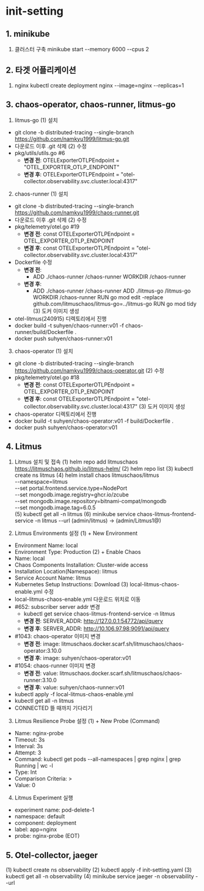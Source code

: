 # init-setting


## 1. minikube 
1. 클러스터 구축
minikube start --memory 6000 --cpus 2

## 2. 타겟 어플리케이션
1. nginx
kubectl create deployment nginx --image=nginx --replicas=1


## 3. chaos-operator, chaos-runner, litmus-go
1. litmus-go
(1) 설치
- git clone -b distributed-tracing --single-branch https://github.com/namkyu1999/litmus-go.git
- 다운로드 이후 .git 삭제
(2) 수정
- pkg/utils/utils.go #6
  - **변경 전**: OTELExporterOTLPEndpoint = "OTEL_EXPORTER_OTLP_ENDPOINT"
  - **변경 후**: OTELExporterOTLPEndpoint = "otel-collector.observability.svc.cluster.local:4317"

2. chaos-runner
(1) 설치
- git clone -b distributed-tracing --single-branch https://github.com/namkyu1999/chaos-runner.git
- 다운로드 이후 .git 삭제
(2) 수정
- pkg/telemetry/otel.go #19
  - **변경 전**: const OTELExporterOTLPEndpoint = OTEL_EXPORTER_OTLP_ENDPOINT
  - **변경 후**: const OTELExporterOTLPEndpoint = "otel-collector.observability.svc.cluster.local:4317"
- Dockerfile 수정
  - **변경 전**: 
    - ADD ./chaos-runner /chaos-runner
      WORKDIR /chaos-runner
  - **변경 후**: 
    - ADD ./chaos-runner /chaos-runner
      ADD ./litmus-go /litmus-go
      WORKDIR /chaos-runner
      RUN go mod edit -replace github.com/litmuschaos/litmus-go=../litmus-go
      RUN go mod tidy
      (3) 도커 이미지 생성
- otel-litmus(240915) 디렉토리에서 진행
- docker build -t suhyen/chaos-runner:v01 -f chaos-runner/build/Dockerfile .
- docker push suhyen/chaos-runner:v01

3. chaos-operator
(1) 설치
- git clone -b distributed-tracing --single-branch https://github.com/namkyu1999/chaos-operator.git
(2) 수정
- pkg/telemetry/otel.go #18
  - **변경 전**: const OTELExporterOTLPEndpoint = OTEL_EXPORTER_OTLP_ENDPOINT
  - **변경 후**: const OTELExporterOTLPEndpoint = "otel-collector.observability.svc.cluster.local:4317"
  (3) 도커 이미지 생성
- chaos-operator 디렉토리에서 진행
- docker build -t suhyen/chaos-operator:v01 -f build/Dockerfile .
- docker push suhyen/chaos-operator:v01


## 4. Litmus
1. Litmus 설치 및 접속
(1) helm repo add litmuschaos https://litmuschaos.github.io/litmus-helm/
(2) helm repo list
(3) kubectl create ns litmus
(4) helm install chaos litmuschaos/litmus \
--namespace=litmus \
--set portal.frontend.service.type=NodePort \
--set mongodb.image.registry=ghcr.io/zcube \
--set mongodb.image.repository=bitnami-compat/mongodb \
--set mongodb.image.tag=6.0.5  
(5) kubectl get all -n litmus 
(6) minikube service chaos-litmus-frontend-service -n litmus --url
    (admin/litmus) -> (admin/Litmus1@)

2. Litmus Environments 설정
(1) + New Environment 
- Environment Name: local
- Environment Type: Production 
(2) + Enable Chaos
- Name: local
- Chaos Components Installation: Cluster-wide access
- Installation Location(Namespace): litmus 
- Service Account Name: litmus 
- Kubernetes Setup Instructions: Download
(3) local-litmus-chaos-enable.yml 수정
- local-litmus-chaos-enable.yml 다운로드 위치로 이동  
- #652: subscriber server addr 변경
  - kubectl get service chaos-litmus-frontend-service -n litmus
  - **변경 전**: SERVER_ADDR: http://127.0.0.1:54772/api/query
  - **변경 후**: SERVER_ADDR: http://10.106.97.98:9091/api/query
- #1043: chaos-operator 이미지 변경
  - **변경 전**: image: litmuschaos.docker.scarf.sh/litmuschaos/chaos-operator:3.10.0
  - **변경 후**: image: suhyen/chaos-operator:v01
- #1054: chaos-runner 이미지 변경
  - **변경 전**: value: litmuschaos.docker.scarf.sh/litmuschaos/chaos-runner:3.10.0
  - **변경 후**: value: suhyen/chaos-runner:v01
- kubectl apply -f local-litmus-chaos-enable.yml
- kubectl get all -n litmus
- CONNECTED 뜰 때까지 기다리기

3. Litmus Resilience Probe 설정
(1) + New Probe (Command)  
- Name: nginx-probe
- Timeout: 3s
- Interval: 3s 
- Attempt: 3
- Command: kubectl get pods --all-namespaces | grep nginx | grep Running | wc -l 
- Type: Int 
- Comparison Criteria: > 
- Value: 0

4. Litmus Experiment 실행
- experiment name: pod-delete-1
- namespace: default
- component: deployment
- label: app=nginx
- probe: nginx-probe (EOT)


## 5. Otel-collector, jaeger
(1) kubectl create ns observability
(2) kubectl apply -f init-setting.yaml
(3) kubectl get all -n observability
(4) minikube service jaeger -n observability --url




